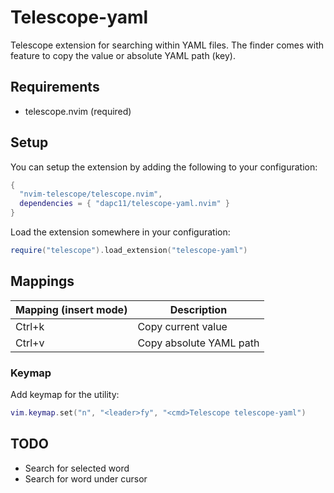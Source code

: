 # Telescope-yaml

Telescope extension for searching within YAML files. The finder comes with feature to copy the value or absolute YAML path (key).

## Requirements

- telescope.nvim (required)

## Setup

You can setup the extension by adding the following to your configuration:

```lua
{
  "nvim-telescope/telescope.nvim",
  dependencies = { "dapc11/telescope-yaml.nvim" }
}
```

Load the extension somewhere in your configuration:

```lua
require("telescope").load_extension("telescope-yaml")
```

## Mappings

| Mapping (insert mode) | Description             |
| --------------------- | ----------------------- |
| Ctrl+k                | Copy current value      |
| Ctrl+v                | Copy absolute YAML path |

### Keymap

Add keymap for the utility:

```lua
vim.keymap.set("n", "<leader>fy", "<cmd>Telescope telescope-yaml")
```

## TODO

- Search for selected word
- Search for word under cursor
